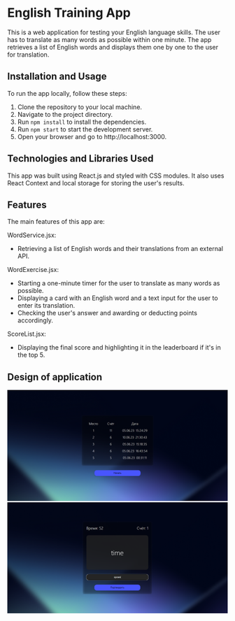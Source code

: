 # English Training App

This is a web application for testing your English language skills. The user has to translate as many words as possible within one minute. The app retrieves a list of English words  and displays them one by one to the user for translation.

## Installation and Usage

To run the app locally, follow these steps:

1. Clone the repository to your local machine.
2. Navigate to the project directory.
3. Run `npm install` to install the dependencies.
4. Run `npm start` to start the development server.
5. Open your browser and go to http://localhost:3000.

## Technologies and Libraries Used

This app was built using React.js and styled with CSS modules. It also uses React Context and local storage for storing the user's results.

## Features

The main features of this app are:

WordService.jsx:
- Retrieving a list of English words and their translations from an external API.

WordExercise.jsx:
- Starting a one-minute timer for the user to translate as many words as possible.
- Displaying a card with an English word and a text input for the user to enter its translation.
- Checking the user's answer and awarding or deducting points accordingly.

ScoreList.jsx:
- Displaying the final score and highlighting it in the leaderboard if it's in the top 5.

## Design of application

<img src="public/screenshot1.png">
<img src="public/screenshot2.png">